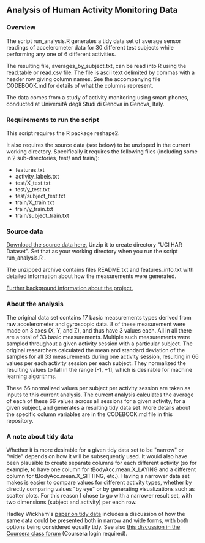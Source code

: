 ## Analysis of Human Activity Monitoring Data

### Overview
The script run_analysis.R generates a tidy data set of average sensor readings of accelerometer data for 30 different test subjects while performing any one of 6 different activities.

The resulting file, averages_by_subject.txt, can be read into R using the read.table or read.csv file. The file is ascii text delimited by commas with a header row giving column names. See the accompanying file CODEBOOK.md for details of what the columns represent.

The data comes from a study of activity monitoring using smart phones, conducted at UniversitÃ  degli Studi di Genova in Genova, Italy.

### Requirements to run the script
This script requires the R package reshape2.

It also requires the source data (see below) to be unzipped in the current working directory. Specifically it requires the following files (including some in 2 sub-directories, test/ and train/):

* features.txt
* activity_labels.txt
* test/X_test.txt
* test/y_test.txt
* test/subject_test.txt
* train/X_train.txt
* train/y_train.txt
* train/subject_train.txt

### Source data
[Download the source data here.](https://d396qusza40orc.cloudfront.net/getdata%2Fprojectfiles%2FUCI%20HAR%20Dataset.zip) Unzip it to create directory "UCI HAR Dataset". Set that as your working directory when you run the script run_analysis.R .

The unzipped archive contains files README.txt and features_info.txt with detailed information about how the measurements were generated.  

[Further background information about the project.](http://archive.ics.uci.edu/ml/datasets/Human+Activity+Recognition+Using+Smartphones)

### About the analysis
The original data set contains 17 basic measurements types derived from raw accelerometer and gyroscopic data. 8 of these measurement were made on 3 axes (X, Y, and Z), and thus have 3 values each. All in all there are a total of 33 basic measurements. Multiple such measurements were sampled throughout a given activity session with a particular subject. The original researchers calculated the mean and standard deviation of the samples for all 33 measurements during one activity session, resulting in 66 values per each activity session per each subject. They normalized the resulting values to fall in the range [-1, +1], which is desirable for machine learning algorithms.

These 66 normalized values per subject per activity session are taken as inputs to this current analysis. The current analysis calculates the average of each of these 66 values across all sessions for a given activity, for a given subject, and generates a resulting tidy data set. More details about the specific column variables are in the CODEBOOK.md file in this repository.

### A note about tidy data
Whether it is more desirable for a given tidy data set to be "narrow" or "wide" depends on how it will be subsequently used. It would also have been plausible to create separate columns for each different activity (so for example, to have one column for tBodyAcc.mean.X_LAYING and a different column for tBodyAcc.mean.X_SITTING, etc.). Having a narrower data set makes is easier to compare values for different activity types, whether by directly comparing values "by eye" or by generating visualizations such as scatter plots. For this reason I chose to go with a narrower result set, with two dimensions (subject and activity) per each row.

Hadley Wickham's [paper on tidy data](http://vita.had.co.nz/papers/tidy-data.pdf) includes a discussion of how the same data could be presented both in narrow and wide forms, with both options being considered equally tidy. See also [this discussion in the Coursera class forum](https://class.coursera.org/getdata-004/forum/thread?thread_id=262) (Coursera login required).




